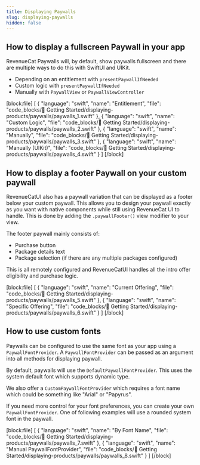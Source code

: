 ```yaml
---
title: Displaying Paywalls
slug: displaying-paywalls
hidden: false
---
```


## How to display a fullscreen Paywall in your app

RevenueCat Paywalls will, by default, show paywalls fullscreen and there are multiple ways to do this with SwiftUI and UIKit.

- Depending on an entitlement with `presentPaywallIfNeeded`
- Custom logic with `presentPaywallIfNeeded`
- Manually with `PaywallView` or `PaywallViewController`

[block:file]
[
  {
    "language": "swift",
    "name": "Entitlement",
    "file": "code_blocks/🚀 Getting Started/displaying-products/paywalls/paywalls_1.swift"
  },
  {
    "language": "swift",
    "name": "Custom Logic",
    "file": "code_blocks/🚀 Getting Started/displaying-products/paywalls/paywalls_2.swift"
  },
  {
    "language": "swift",
    "name": "Manually",
    "file": "code_blocks/🚀 Getting Started/displaying-products/paywalls/paywalls_3.swift"
  },
  {
    "language": "swift",
    "name": "Manually (UIKit)",
    "file": "code_blocks/🚀 Getting Started/displaying-products/paywalls/paywalls_4.swift"
  }
]
[/block]

## How to display a footer Paywall on your custom paywall

RevenueCatUI also has a paywall variation that can be displayed as a footer below your custom paywall. This allows you to design your paywall exactly as you want with native components while still using RevenueCat UI to handle. This is done by adding the `.paywallFooter()` view modifier to your view.

The footer paywall mainly consists of:
- Purchase button
- Package details text
- Package selection (if there are any multiple packages configured)

This is all remotely configured and RevenueCatUI handles all the intro offer eligibility and purchase logic.

[block:file]
[
  {
    "language": "swift",
    "name": "Current Offering",
    "file": "code_blocks/🚀 Getting Started/displaying-products/paywalls/paywalls_5.swift"
  },
  {
    "language": "swift",
    "name": "Specific Offering",
    "file": "code_blocks/🚀 Getting Started/displaying-products/paywalls/paywalls_6.swift"
  }
]
[/block]


## How to use custom fonts

Paywalls can be configured to use the same font as your app using a `PaywallFontProvider`. A `PaywallFontProvider` can be passed as an argument into all methods for displaying paywall.

By default, paywalls will use the `DefaultPaywallFontProvider`. This uses the system default font which supports dynamic type.

We also offer a `CustomPaywallFontProvider` which requires a font name which could be something like "Arial" or "Papyrus".

If you need more control for your font preferences, you can create your own `PaywallFontProvider`. One of following examples will use a rounded system font in the paywall.

[block:file]
[
  {
    "language": "swift",
    "name": "By Font Name",
    "file": "code_blocks/🚀 Getting Started/displaying-products/paywalls/paywalls_7.swift"
  },
  {
    "language": "swift",
    "name": "Manual PaywallFontProvider",
    "file": "code_blocks/🚀 Getting Started/displaying-products/paywalls/paywalls_8.swift"
  }
]
[/block]